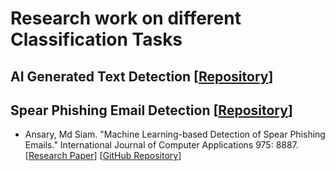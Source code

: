 # Research work on different Classification Tasks

## AI Generated Text Detection [[Repository](https://github.com/MdSiamAnsary/ClassificationTasks/tree/main/AI%20Generated%20Text%20Detection/)]

## Spear Phishing Email Detection [[Repository](https://github.com/MdSiamAnsary/ClassificationTasks/tree/main/Spear%20Phishing%20Email%20Detection/)]
- Ansary, Md Siam. "Machine Learning-based Detection of Spear Phishing Emails." International Journal of Computer Applications 975: 8887.
[[Research Paper](https://www.ijcaonline.org/archives/volume187/number24/machine-learning-based-detection-of-spear-phishing-emails/)]
[[GitHub Repository](https://github.com/MdSiamAnsary/ClassificationTasks/tree/main/Spear%20Phishing%20Email%20Detection/Machine%20Learning%20Based%20Detection%20of%20Spear%20Phishing%20Emails)]


 

